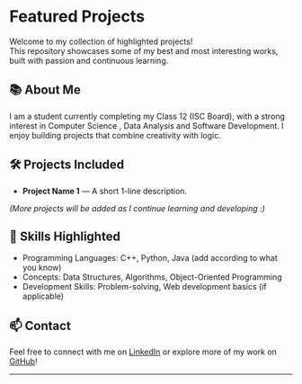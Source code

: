 # Featured Projects

Welcome to my collection of highlighted projects!  
This repository showcases some of my best and most interesting works, built with passion and continuous learning.

## 📚 About Me
I am a student currently completing my Class 12 (ISC Board), with a strong interest in Computer Science , Data Analysis and Software Development. I enjoy building projects that combine creativity with logic.

## 🛠️ Projects Included
- **Project Name 1** — A short 1-line description.

*(More projects will be added as I continue learning and developing :)*

## 🌟 Skills Highlighted
- Programming Languages: C++, Python, Java (add according to what you know)
- Concepts: Data Structures, Algorithms, Object-Oriented Programming
- Development Skills: Problem-solving, Web development basics (if applicable)

## 📫 Contact
Feel free to connect with me on [LinkedIn](www.linkedin.com/in/ayaan-kazi-22439125a) or explore more of my work on [GitHub](https://github.com/TheAorusX)!

---

